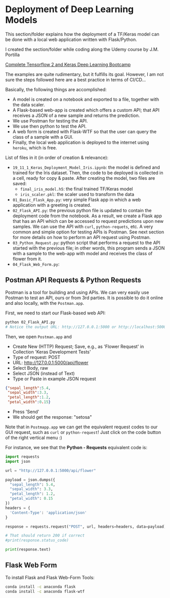 # Deployment of Deep Learning Models

This section/folder explains how the deployment of a TF/Keras model can be done with a local web application written with Flask/Python.

I created the section/folder while coding along the Udemy course by J.M. Portilla

[Complete Tensorflow 2 and Keras Deep Learning Bootcamp](https://www.udemy.com/course/complete-tensorflow-2-and-keras-deep-learning-bootcamp/)

The examples are quite rudimentary, but it fulfills its goal.
However, I am not sure the steps followed here are a best practice in terms of CI/CD...

Basically, the following things are accomplished:
- A model is created on a notebook and exported to a file, together with the data scaler.
- A Flask-based web-app is created which offers a custom API; that API receives a JSON of a new sample and returns the prediction.
- We use Postman for testing the API.
- We use then python to test the API.
- A web form is created with Flask-WTF so that the user can query the class of a sample with a GUI.
- Finally, the local web application is deployed to the internet using `heroku`, which is free.

List of files in it (in order of creation & relevance):

- `19_11_1_Keras_Deployment_Model_Iris.ipynb`: the model is defined and trained for the Iris dataset. Then, the code to be deployed is collected in a cell, ready for copy & paste. After creating the model, two files are saved:
    - `final_iris_model.h5`: the final trained TF/Keras model
    - `iris_scaler.pkl`: the scaler used to transform the data
- `01_Basic_Flask_App.py`: very simple Flask app in which a web application with a greeting is created.
- `02_Flask_API.py`: the previous python file is updated to contain the deployment code from the notebook. As a result, we create a Flask app that has an API which can be accessed to request predictions upon new samples. We can use the API with `curl`, `python-requets`, etc. A very common and simple option for testing APIs is Postman. See next section for more details on how to perform an API request using Postman.
- `03_Python_Request.py`: python script that performs a request to the API started with the previous file; in other words, this program sends a JSON with a sample to the web-app with model and receives the class of flower from it.
- `04_Flask_Web_Form.py`: 

## Postman API Requests & Python Requests

Postman is a tool for building and using APIs.
We can very easily use Postman to test an API, ours or from 3rd parties.
It is possible to do it online and also locally, with the `Postman.app`.

First, we need to start our Flask-based web API:

```bash
python 02_Flask_API.py
# Notice the output URL: http://127.0.0.1:5000 or http://localhost:5000
```

Then, we open `Postman.app` and

- Create New (HTTP) Request; Save, e.g., as 'Flower Request' in Collection 'Keras Development Tests'
- Type of request: POST
- URL: http://127.0.0.1:5000/api/flower
- Select Body, raw
- Select JSON (instead of Text)
- Type or Paste in example JSON request

```json
{"sepal_length":5.4,
 "sepal_width":3.3,
 "petal_length":1.2,
 "petal_width":0.15}
```

- Press 'Send'
- We should get the response: "setosa"

Note that in `Postmapp.app` we can get the equivalent request codes to our GUI request, such as `curl` or `python-request`!
Just click on the code button of the right vertical menu :)

For instance, we see that the **Python - Requests** equivalent code is:

```python
import requests
import json

url = "http://127.0.0.1:5000/api/flower"

payload = json.dumps({
  "sepal_length": 5.4,
  "sepal_width": 3.3,
  "petal_length": 1.2,
  "petal_width": 0.15
})
headers = {
  'Content-Type': 'application/json'
}

response = requests.request("POST", url, headers=headers, data=payload)

# That should return 200 if correct
#print(response.status_code)

print(response.text)
```

## Flask Web Form

To install Flask and Flask Web-Form Tools:

```bash
conda install -c anaconda flask
conda install -c anaconda flask-wtf
```

